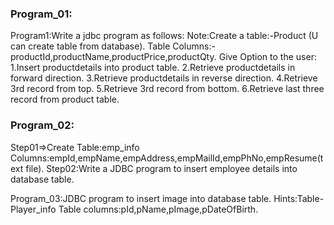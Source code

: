 ### Program_01:
Program1:Write a jdbc program as follows:
Note:Create a table:-Product (U can create table from database).
              Table Columns:-productId,productName,productPrice,productQty.
Give Option to the user:
          1.Insert productdetails into product table.
          2.Retrieve productdetails in forward direction.
          3.Retrieve productdetails in reverse direction.
          4.Retrieve 3rd record from top.
          5.Retrieve 3rd record from bottom. 
          6.Retrieve last three record from product table. 

### Program_02:
Step01=>Create Table:emp_info
Columns:empId,empName,empAddress,empMailId,empPhNo,empResume(text file).
Step02:Write a JDBC program to insert employee details into database table.

Program_03:JDBC program to insert image into database table.
Hints:Table-Player_info
      Table columns:pId,pName,pImage,pDateOfBirth.